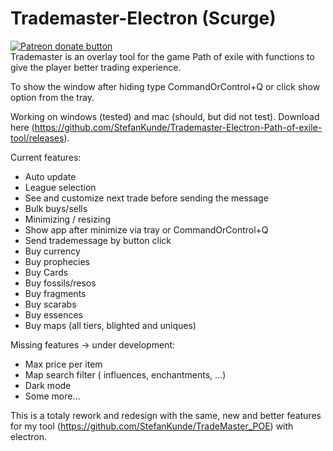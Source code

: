 # Trademaster-Electron (Scurge)
<span class="badge-patreon">
<a href="https://www.patreon.com/poe_trademaster" title="Donate to this project using Patreon"><img src="https://img.shields.io/badge/patreon-donate-yellow.svg" alt="Patreon donate button" /></a>
</span><br/>
Trademaster is an overlay tool for the game Path of exile with functions to give the player better trading experience.

To show the window after hiding type CommandOrControl+Q or click show option from the tray.

Working on windows (tested) and mac (should, but did not test).
Download here (https://github.com/StefanKunde/Trademaster-Electron-Path-of-exile-tool/releases).

Current features:
- Auto update
- League selection
- See and customize next trade before sending the message
- Bulk buys/sells
- Minimizing / resizing
- Show app after minimize via tray or CommandOrControl+Q
- Send trademessage by button click
- Buy currency
- Buy prophecies
- Buy Cards
- Buy fossils/resos
- Buy fragments
- Buy scarabs
- Buy essences
- Buy maps (all tiers, blighted and uniques)

Missing features -> under development:
- Max price per item
- Map search filter ( influences, enchantments, ...) 
- Dark mode
- Some more...

This is a totaly rework and redesign with the same, new and better features for my tool (https://github.com/StefanKunde/TradeMaster_POE) with electron.
